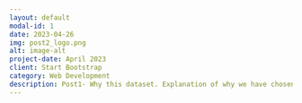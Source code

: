```yaml
---
layout: default
modal-id: 1
date: 2023-04-26
img: post2_logo.png
alt: image-alt
project-date: April 2023
client: Start Bootstrap
category: Web Development
description: Post1- Why this dataset. Explanation of why we have chosen this dataset, Traffic Accidents in Madrid
---
```

